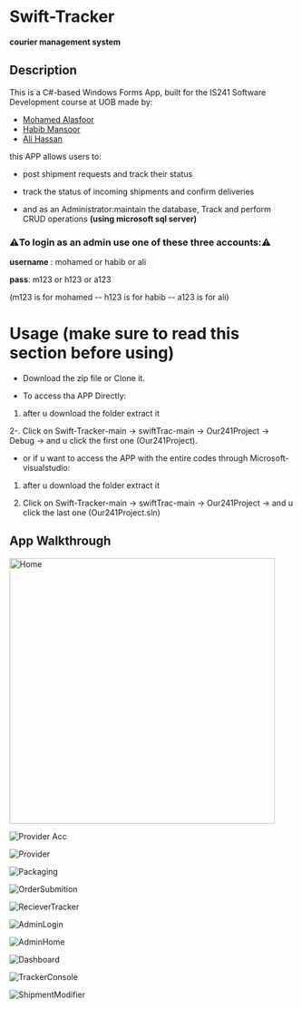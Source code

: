 # Swift-Tracker
**courier management system**

## Description


This is a C#-based Windows Forms App, built for the IS241 Software Development course at UOB made by:
- [Mohamed Alasfoor](https://github.com/Mohamed-Alasfoor)
- [Habib Mansoor](https://github.com/7abib04)
- [Ali Hassan](https://github.com/AliHJMM)

this APP allows users to:

- post shipment requests and track their status

- track the status of incoming shipments and confirm deliveries

- and as an Administrator:maintain the database, Track and perform CRUD operations **(using microsoft sql server)**

### ⚠️**To login as an admin use one of these three accounts:**⚠️

**username** : mohamed  or habib  or ali

**pass**: m123  or h123  or a123

(m123 is for mohamed -- h123 is for habib -- a123 is for ali)

# Usage (**make sure to read this section before using**)

- Download the zip file or Clone it.

- To access tha APP Directly:

1. after u download the folder extract it 

2-. Click on Swift-Tracker-main -> swiftTrac-main -> Our241Project -> Debug -> and u click the first one (Our241Project).

- or if u want to access the APP with the entire codes through Microsoft-visualstudio:

1. after u download the folder extract it 

2. Click on Swift-Tracker-main -> swiftTrac-main -> Our241Project -> and u click the last one (Our241Project.sln)

## App Walkthrough

<img width="468" alt="Home" src="https://github.com/user-attachments/assets/f917c700-2b57-4d68-bf35-badc4d5a4401">

![Provider Acc](https://github.com/user-attachments/assets/642d640a-a65c-4304-8418-c10924622e11)

![Provider](https://github.com/user-attachments/assets/10d51321-ec0c-4a0a-8e07-03cca50938fe)

![Packaging](https://github.com/user-attachments/assets/d88db9f6-7010-4924-adca-c07c3b61fd17)

![OrderSubmition](https://github.com/user-attachments/assets/d37b2e7d-9839-4c85-8649-44749bfe2d10)

![RecieverTracker](https://github.com/user-attachments/assets/9cb75b56-ffe9-4341-b120-effab005ac94)

![AdminLogin](https://github.com/user-attachments/assets/b0b7c678-c669-4459-8994-78eb934f56e9)

![AdminHome](https://github.com/user-attachments/assets/1dbe2d10-938c-4d49-aba5-0dca06f74ae5)

![Dashboard](https://github.com/user-attachments/assets/0925d2c4-072a-406f-a48e-13301f45da2d)

![TrackerConsole](https://github.com/user-attachments/assets/d5e7681a-781b-4f60-9717-fb6f84d2b579)

![ShipmentModifier](https://github.com/user-attachments/assets/30fc4b13-0acc-45b4-a963-d0f84afa41fb)








